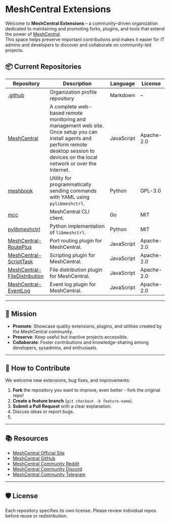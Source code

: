 # MeshCentral Extensions

Welcome to **MeshCentral Extensions** – a community-driven organization dedicated to maintaining and promoting forks, plugins, and tools that extend the power of [MeshCentral](https://meshcentral.com/).<br>
This space helps preserve important contributions and makes it easier for IT admins and developers to discover and collaborate on community-led projects.

## 📦 Current Repositories

| Repository                                                                                             | Description                                                                  | Language   | License    |
| ------------------------------------------------------------------------------------------------------ | ---------------------------------------------------------------------------- | ---------- | ---------- |
| [.github](https://github.com/meshcentral-extensions/.github)                                           | Organization profile repository                                              | Markdown   | –          |
| [MeshCentral](https://github.com/meshcentral-extensions/MeshCentral)                                   | A complete web-based remote monitoring and management web site. Once setup you can install agents and perform remote desktop session to devices on the local network or over the Internet. | JavaScript | Apache-2.0 |
| [meshbook](https://github.com/meshcentral-extensions/meshbook)                                         | Utility for programmatically sending commands with YAML using `pylibmeshctrl`. | Python     | GPL-3.0    |
| [mcc](https://github.com/meshcentral-extensions/mcc)                                                   | MeshCentral CLI client.                                                      | Go         | MIT        |
| [pylibmeshctrl](https://github.com/meshcentral-extensions/pylibmeshctrl)                               | Python implementation of `libmeshctrl`.                                      | Python     | MIT        |
| [MeshCentral-RoutePlus](https://github.com/meshcentral-extensions/MeshCentral-RoutePlus)               | Port routing plugin for MeshCentral.                                         | JavaScript | Apache-2.0 |
| [MeshCentral-ScriptTask](https://github.com/meshcentral-extensions/MeshCentral-ScriptTask)             | Scripting plugin for MeshCentral.                                            | JavaScript | Apache-2.0 |
| [MeshCentral-FileDistribution](https://github.com/meshcentral-extensions/MeshCentral-FileDistribution) | File distribution plugin for MeshCentral.                                    | JavaScript | Apache-2.0 |
| [MeshCentral-EventLog](https://github.com/meshcentral-extensions/MeshCentral-EventLog)                 | Event log plugin for MeshCentral.                                            | JavaScript | Apache-2.0 |

---

## 🚀 Mission

* **Promote**: Showcase quality extensions, plugins, and utilities created by the MeshCentral community.
* **Preserve**: Keep useful but inactive projects accessible.
* **Collaborate**: Foster contributions and knowledge-sharing among developers, sysadmins, and enthusiasts.

---

## 🤝 How to Contribute

We welcome new extensions, bug fixes, and improvements:

1. **Fork** the repository you want to improve, even better - fork the original repo!
2. **Create a feature branch** (`git checkout -b feature-name`).
3. **Submit a Pull Request** with a clear explanation.
4. Discuss ideas or report bugs.
5. 
---

## 📚 Resources

* [MeshCentral Official Site](https://meshcentral.com/)
* [MeshCentral GitHub](https://github.com/Ylianst/MeshCentral)
* [MeshCentral Community Reddit](https://www.reddit.com/r/MeshCentral/)
* [MeshCentral Community Discord](https://discord.gg/8wHC6ASWAc)
* [MeshCentral Community Telegram](https://t.me/meshcentral)

---

## 🛡 License

Each repository specifies its own license. Please review individual repos before reuse or redistribution.
